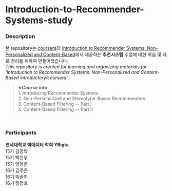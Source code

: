 # Introduction-to-Recommender-Systems-study
### Description

본 repository는 [coursera](coursera.org)의 [Introduction to Recommender Systems: Non-Personalized and Content-Based](https://www.coursera.org/learn/recommender-systems-introduction)에서 제공하는  **추천시스템** 수업에 대한 학습 및 자료 정리를 위하여 만들어졌습니다.
<br>
*This repository is created for learning and organizing materials for 'Introduction to Recommender Systems: Non-Personalized and Content-Based introductory/coursera' .*<br>


> **※Course info** <br>1. Introducing Recommender Systems <br>2. Non-Personalized and Stereotype-Based Recommenders <br>3. Content-Based Filtering -- Part I <br>4. Content-Based Filtering -- Part II
<br>

### Participants
 
**연세대학교 빅데이터 학회 YBigta** <br> 15기 김정학 <br>15기 백진우 <br>15기 염정운 <br>16기 김주은 <br>16기 박솔희 <br>16기 정정호
